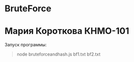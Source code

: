 # BruteForce
# Мария Короткова КНМО-101
Запуск программы:
>node bruteforceandhash.js bf1.txt bf2.txt

